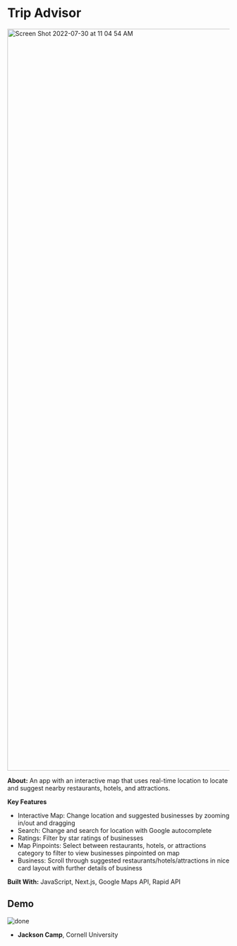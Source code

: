 # Trip Advisor
<img width="1680" alt="Screen Shot 2022-07-30 at 11 04 54 AM" src="https://user-images.githubusercontent.com/37753577/181936112-a35a3e3d-4779-4856-acd1-382722895138.png">

**About:** An app with an interactive map that uses real-time location to locate and suggest nearby restaurants, hotels, and attractions. 

**Key Features** 
- Interactive Map: Change location and suggested businesses by zooming in/out and dragging
- Search: Change and search for location with Google autocomplete
- Ratings: Filter by star ratings of businesses
- Map Pinpoints: Select between restaurants, hotels, or attractions category to filter to view businesses pinpointed on map
- Business: Scroll through suggested restaurants/hotels/attractions in nice card layout with further details of business

**Built With:** JavaScript, Next.js, Google Maps API, Rapid API
## Demo

![done](https://user-images.githubusercontent.com/37753577/181871948-4ef97c2c-28ae-465a-bebf-feabe9d234dd.gif)

- **Jackson Camp**, Cornell University

